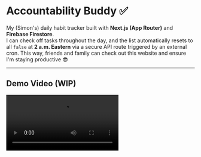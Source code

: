 # Accountability Buddy ✅

My (Simon's) daily habit tracker built with **Next.js (App Router)** and **Firebase Firestore**.  
I can check off tasks throughout the day, and the list automatically resets to all `false` at **2 a.m. Eastern** via a secure API route triggered by an external cron. This way, friends and family can check out this website and ensure I'm staying productive 😎

---

## Demo Video (WIP)

<video src="https://github.com/user-attachments/assets/1a15aefc-2617-47f3-9f83-1eaf2eef12d1" />
(P.S. dont worry, that Firebase document ID isnt a secret)

## Features

- **Real-time habit tracking** using Firestore `onSnapshot`
- Add, toggle, and remove tasks instantly
- **Automatic daily reset** at 2 a.m. Eastern via a `/api/reset` endpoint protected by a shared secret
- Firebase Admin SDK on the server to securely update Firestore without client permissions
- Client SDK in the browser for real-time UI updates
- Deployed on **Vercel**, with reset job scheduled via [cron-job.org](https://cron-job.org) (free)

---

## Tech Stack

- [Next.js](https://nextjs.org) (App Router)
- [Firebase](https://firebase.google.com/) — Firestore + Admin SDK
- [TypeScript](https://www.typescriptlang.org/)
- [Tailwind CSS](https://tailwindcss.com/) (optional if styling is included)
- [cron-job.org](https://cron-job.org) for free daily scheduling

---

## Getting Started

### 1. Clone and Install

```bash
git clone <your-repo-url>
cd accountability-buddy
npm install
```

### 2. Environment Variables

Create a .env.local file in the project root:

```bash
# Firebase Admin SDK (from service account JSON)
FIREBASE_PROJECT_ID=accountability-buddy-305c1
FIREBASE_CLIENT_EMAIL=<firebase-adminsdk-xxxx@accountability-buddy-305c1.iam.gserviceaccount.com>
FIREBASE_PRIVATE_KEY="-----BEGIN PRIVATE KEY-----\n<your-private-key>\n-----END PRIVATE KEY-----\n"

# Security + Firestore document ID
CRON_SECRET=<random-long-string>
USER_DOC_ID=<your-firestore-user-doc-id>
```

### 3. Development Server

```bash
npm run dev
```

Open http://localhost:3000 to view the app.

### 4. Daily Reset Job Setup

We use cron-job.org to call the /api/reset route every day at 2 a.m. Eastern.

Target URL:

```perl
https://<your-vercel-domain>/api/reset
```

Method: POST

Header:

```makefile
Authorization: Bearer <your CRON_SECRET>
```

Time Zone: America/Toronto
Schedule: Every day at 02:00

### How the Reset Works

/api/reset is a server-only route that:

Verifies the Authorization header matches CRON_SECRET

Uses Firebase Admin SDK to read your Firestore document

Sets all top-level boolean fields to false

This allows the client app to remain read/write only for the current user, while privileged updates (like resets) happen securely on the server.
